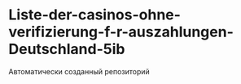# Liste-der-casinos-ohne-verifizierung-f-r-auszahlungen-Deutschland-5ib
Автоматически созданный репозиторий
